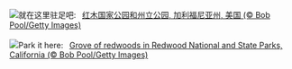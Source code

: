 ![](https://www.bing.com/th?id=OHR.RedwoodGrove_ZH-CN3339576686_UHD.jpg&w=1000)就在这里驻足吧:&nbsp;&ensp;[红木国家公园和州立公园, 加利福尼亚州, 美国 (© Bob Pool/Getty Images)](https://www.bing.com/th?id=OHR.RedwoodGrove_ZH-CN3339576686_UHD.jpg)
<br><br/>
![](https://www.bing.com/th?id=OHR.RedwoodGrove_EN-US3412092024_UHD.jpg&w=1000)Park it here:&nbsp;&ensp;[Grove of redwoods in Redwood National and State Parks, California (© Bob Pool/Getty Images)](https://www.bing.com/th?id=OHR.RedwoodGrove_EN-US3412092024_UHD.jpg)
<br><br/>
